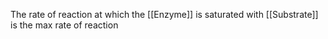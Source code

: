 The rate of reaction at which the [[Enzyme]] is saturated with [[Substrate]] is the max rate of reaction
